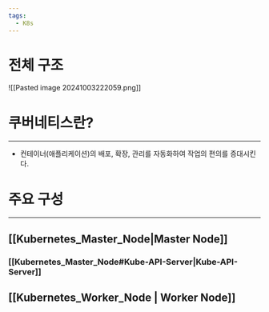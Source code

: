 ```yaml
---
tags:
  - K8s
---
```


# 전체 구조

![[Pasted image 20241003222059.png]]

# 쿠버네티스란?
---
- 컨테이너(애플리케이션)의 배포, 확장, 관리를 자동화하여 작업의 편의를 증대시킨다.

# 주요 구성
---
## [[Kubernetes_Master_Node|Master Node]]

### [[Kubernetes_Master_Node#Kube-API-Server|Kube-API-Server]]


## [[Kubernetes_Worker_Node | Worker Node]]
